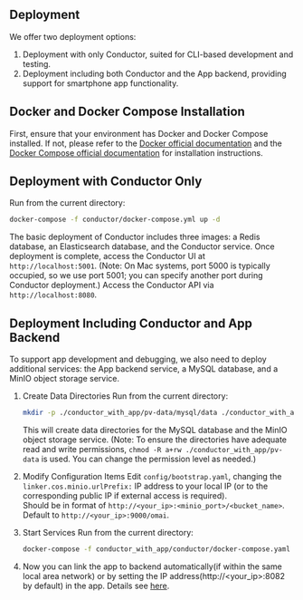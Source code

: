 ## Deployment

We offer two deployment options:  
1. Deployment with only Conductor, suited for CLI-based development and testing.  
2. Deployment including both Conductor and the App backend, providing support for smartphone app functionality.  

## Docker and Docker Compose Installation

First, ensure that your environment has Docker and Docker Compose installed. If not, please refer to the [Docker official documentation](https://docs.docker.com/get-docker/) and the [Docker Compose official documentation](https://docs.docker.com/compose/install/) for installation instructions.

## Deployment with Conductor Only

Run from the current directory:
```bash
docker-compose -f conductor/docker-compose.yml up -d
```
The basic deployment of Conductor includes three images: a Redis database, an Elasticsearch database, and the Conductor service. Once deployment is complete, access the Conductor UI at `http://localhost:5001`. (Note: On Mac systems, port 5000 is typically occupied, so we use port 5001; you can specify another port during Conductor deployment.) Access the Conductor API via `http://localhost:8080`.

## Deployment Including Conductor and App Backend

To support app development and debugging, we also need to deploy additional services: the App backend service, a MySQL database, and a MinIO object storage service.

1. Create Data Directories
   Run from the current directory:
   ```bash
   mkdir -p ./conductor_with_app/pv-data/mysql/data ./conductor_with_app/pv-data/mysql/log ./conductor_with_app/pv-data/minio-data && chmod -R a+rw ./conductor_with_app/pv-data
   ```
   This will create data directories for the MySQL database and the MinIO object storage service. (Note: To ensure the directories have adequate read and write permissions, ```chmod -R a+rw ./conductor_with_app/pv-data``` is used. You can change the permission level as needed.)

2. Modify Configuration Items
   Edit `config/bootstrap.yaml`, changing the `linker.cos.minio.urlPrefix:` IP address to your local IP (or to the corresponding public IP if external access is required).   
   Should be in format of ```http://<your_ip>:<minio_port>/<bucket_name>```. Default to ```http://<your_ip>:9000/omai```.

3. Start Services
   Run from the current directory:
   ```bash
   docker-compose -f conductor_with_app/conductor/docker-compose.yaml up -d
   ```

4. Now you can link the app to backend automatically(if within the same local area network) or by setting the IP address(http://<your_ip>:8082 by default) in the app. Details see [here](../docs/concepts/clients/app.md).